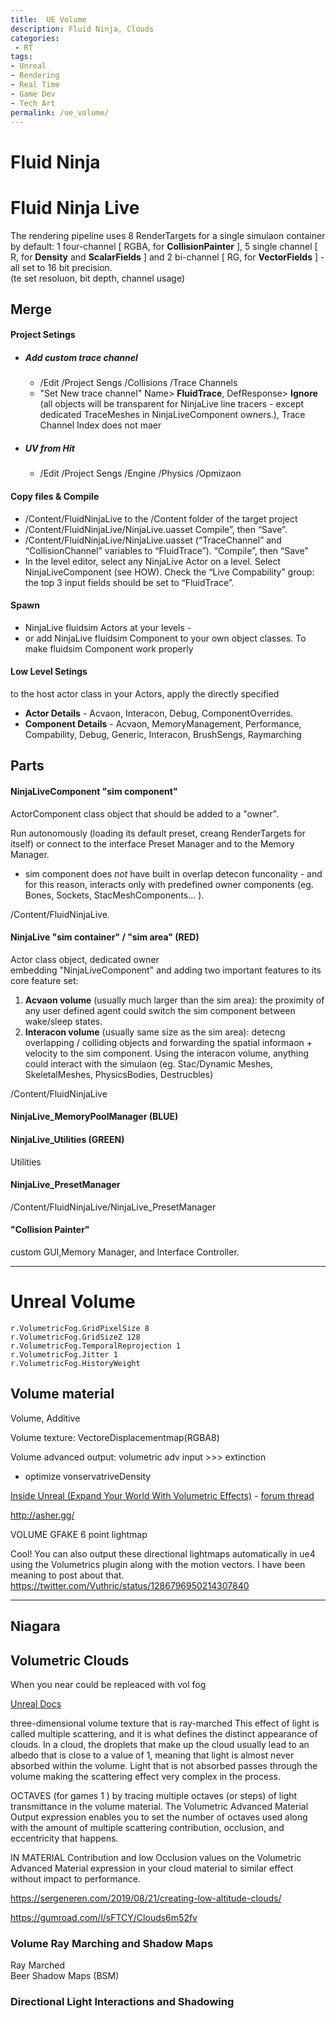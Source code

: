 ```yaml
---
title:  UE Volume
description: Fluid Ninja, Clouds
categories:
 - RT
tags:
- Unreal
- Rendering
- Real Time
- Game Dev
- Tech Art
permalink: /ue_volume/
---
```


# Fluid Ninja

# Fluid Ninja Live


The rendering pipeline uses 8 RenderTargets for a single simulaon container by default: 1 four-channel [ RGBA, for **CollisionPainter** ], 5 single channel [ R, for **Density** and **ScalarFields** ] and 2 bi-channel [ RG, for **VectorFields** ] - all set to 16 bit precision.  
(te set resoluon, bit depth, channel usage)

## Merge

#### Project Setings
 - ##### Add custom trace channel
    - /Edit /Project Sengs /Collisions /Trace Channels
    - "Set New trace channel" Name> **FluidTrace**, DefResponse> **Ignore** (all objects will be transparent for NinjaLive line tracers - except dedicated TraceMeshes in NinjaLiveComponent owners.), Trace Channel Index does not maer
 - ##### UV from Hit
    - /Edit /Project Sengs /Engine /Physics /Opmizaon


#### Copy files & Compile
   - /Content/FluidNinjaLive to the /Content folder of the target project
   - /Content/FluidNinjaLive/NinjaLive.uasset Compile”, then “Save”.
   - /Content/FluidNinjaLive/NinjaLive.uasset (“TraceChannel” and “CollisionChannel” variables to “FluidTrace”).  “Compile”, then “Save”
   - In the level editor, select any NinjaLive Actor on a level. Select NinjaLiveComponent
(see HOW). Check the “Live Compability” group: the top 3 input fields should be set to
“FluidTrace”.


#### Spawn  
- NinjaLive fluidsim Actors at your levels -
- or add NinjaLive fluidsim Component to your own object classes. To make fluidsim Component work properly



#### Low Level Setings  
to the host actor class
in your Actors, apply the directly specified

- **Actor Details** - Acvaon, Interacon, Debug, ComponentOverrides.
- **Component Details** - Acvaon, MemoryManagement, Performance, Compability, Debug, Generic, Interacon,
BrushSengs, Raymarching



## Parts

#### NinjaLiveComponent "sim component"
ActorComponent class object that should be added to a "owner".

Run autonomously (loading its default preset, creang RenderTargets for itself) or  connect to the interface Preset Manager and to the Memory Manager.
- sim component does _not_ have built in overlap detecon funconality - and for this reason, interacts only with predefined owner components (eg. Bones, Sockets, StacMeshComponents... ).

/Content/FluidNinjaLive.

####  NinjaLive  "sim container" / "sim area"  (RED)  
Actor class object, dedicated owner  
embedding "NinjaLiveComponent" and adding two important features to its core feature set:
1. **Acvaon volume** (usually much larger than the sim area): the proximity of any user
defined agent could switch the sim component between wake/sleep states.
2. **Interacon volume** (usually same size as the sim area): detecng overlapping / colliding
objects and forwarding the spatial informaon + velocity to the sim component. Using the
interacon volume, anything could interact with the simulaon (eg. Stac/Dynamic Meshes,
SkeletalMeshes, PhysicsBodies, Destrucbles)

/Content/FluidNinjaLive



#### NinjaLive_MemoryPoolManager (BLUE)


#### NinjaLive_Utilities  (GREEN)
 Utilities

#### NinjaLive_PresetManager

 /Content/FluidNinjaLive/NinjaLive_PresetManager


####  "Collision Painter"


 custom GUI,Memory Manager, and Interface Controller.

------------



# Unreal Volume



`r.VolumetricFog.GridPixelSize 8`   
`r.VolumetricFog.GridSizeZ 128`   
`r.VolumetricFog.TemporalReprojection 1`   
`r.VolumetricFog.Jitter 1`   
`r.VolumetricFog.HistoryWeight`   

## Volume material
Volume, Additive



Volume texture: VectoreDisplacementmap(RGBA8)

Volume advanced output: volumetric adv input >>> extinction
- optimize vonservatriveDensity



[ Inside Unreal (Expand Your World With Volumetric Effects)](https://www.youtube.com/watch?v=R2RQm_Bu81I) - [forum thread ](https://forums.unrealengine.com/t/inside-unreal-expand-your-world-with-volumetric-effects/148624)



http://asher.gg/

 VOLUME GFAKE 6 point lightmap 

Cool! You can also output these directional lightmaps automatically in ue4 using the Volumetrics plugin along with the motion vectors. I have been meaning to post about that.
https://twitter.com/Vuthric/status/1286796950214307840

------


## Niagara




## Volumetric Clouds

When you near could be repleaced with vol fog

[Unreal Docs](https://docs.unrealengine.com/en-US/BuildingWorlds/LightingAndShadows/VolumetricClouds/index.html)

three-dimensional volume texture that is ray-marched
This effect of light is called multiple scattering, and it is what defines the distinct appearance of clouds. In a cloud, the droplets that make up the cloud usually lead to an albedo that is close to a value of 1, meaning that light is almost never absorbed within the volume. Light that is not absorbed passes through the volume making the scattering effect very complex in the process.

OCTAVES  (for games 1 )
by tracing multiple octaves (or steps) of light transmittance in the volume material. The Volumetric Advanced Material Output expression enables you to set the number of octaves used along with the amount of multiple scattering contribution, occlusion, and eccentricity that happens.

IN MATERIAL
Contribution and low Occlusion values on the Volumetric Advanced Material expression in your cloud material to similar effect without impact to performance.



https://sergeneren.com/2019/08/21/creating-low-altitude-clouds/

https://gumroad.com/l/sFTCY/Clouds6m52fv


### Volume Ray Marching and Shadow Maps


 Ray Marched     
 Beer Shadow Maps (BSM)   

### Directional Light Interactions and Shadowing
